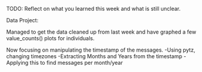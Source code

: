 TODO: Reflect on what you learned this week and what is still unclear.


Data Project:

Managed to get the data cleaned up from last week and have graphed a few value_counts() plots for individuals.

Now focusing on manipulating the timestamp of the messages.
-Using pytz, changing timezones
-Extracting Months and Years from the timestamp
-Applying this to find messages per month/year